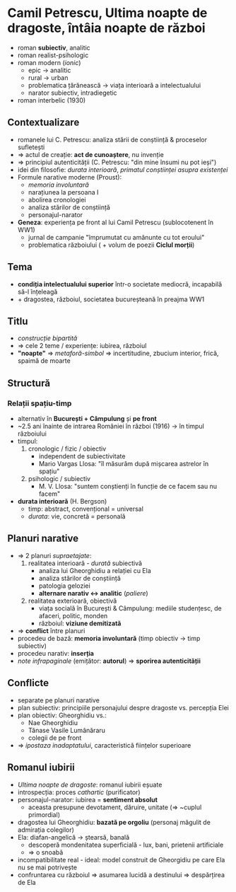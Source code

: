 Camil Petrescu, Ultima noapte de dragoste, întâia noapte de război
===

* roman **subiectiv**, analitic
* roman realist-psihologic
* roman modern (*ionic*)
	* epic → analitic
	* rural → urban
	* problematica țărănească → viața interioară a intelectualului
	* narator subiectiv, intradiegetic
* roman interbelic (1930)

## Contextualizare

* romanele lui C. Petrescu: analiza stării de conștiință & proceselor sufletești
* ⇒ actul de creație: **act de cunoaștere**, nu invenție
* ⇒ principiul autenticității (C. Petrescu: "din mine însumi nu pot ieși")
* idei din filosofie: *durata interioară*, *primatul conștiinței asupra existenței*
* Formule narative moderne (Proust):
	* *memoria involuntară*
	* narațiunea la persoana I
	* abolirea cronologiei
	* analiza stărilor de conștiință
	* personajul-narator
* **Geneza**: experiența pe front al lui Camil Petrescu (sublocotenent în WW1)
	* jurnal de campanie "împrumutat cu amănunte cu tot eroului"
	* problematica războiului ( + volum de poezii **Ciclul morții**)

## Tema

* **condiția intelectualului superior** într-o societate mediocră, incapabilă să-l înțeleagă
* \+ dragostea, războiul, societatea bucureșteană în preajma WW1

## Titlu

* *construcție bipartită*
* ⇒ cele 2 teme / experiențe: iubirea, războiul
* **"noapte"** ⇒ *metaforă-simbol* ⇒ incertitudine, zbucium interior, frică, spaimă de moarte

## Structură

### Relații spațiu-timp

* alternativ în **București + Câmpulung** și **pe front**
* ~2.5 ani înainte de intrarea României în război (1916) → în timpul războiului
* timpul:
	1. cronologic / fizic / obiectiv
		* independent de subiectivitate
		* Mario Vargas Llosa: "îl măsurăm după mișcarea astrelor în spațiu"
	2. psihologic / subiectiv
		* M. V. Llosa: "suntem conștienți în funcție de ce facem sau nu facem"
* **durata interioară** (H. Bergson)
	* timp: abstract, convențional = universal
	* *durata*: vie, concretă = personală

## Planuri narative

* ⇒ 2 planuri *supraetajate*:
	1. realitatea interioară - *durată* subiectivă
		* analiza lui Gheorghidiu a relației cu Ela
		* analiza stărilor de conștiință
		* patologia geloziei
		* **alternare narativ ↔ analitic** (*paliere*)
	2. realitatea exterioară, obiectivă
		* viața socială în București & Câmpulung: mediile studențesc, de afaceri, politic, monden
		* războiul: **viziune demitizată**
* ⇒ **conflict** între planuri
* procedeu de bază: **memoria involuntară** (timp obiectiv → timp subiectiv)
* procedeu narativ: **inserția**
* *note infrapaginale* (emițător: **autorul**) ⇒ **sporirea autenticității**

## Conflicte

* separate pe planuri narative
* plan subiectiv: principiile personajului despre dragoste vs. percepția Elei
* plan obiectiv: Gheorghidiu vs.:
	* Nae Gheorghidiu
	* Tănase Vasile Lumânăraru
	* colegii de pe front
* ⇒ *ipostaza inadaptatului*, caracteristică ființelor superioare

## Romanul iubirii

* *Ultima noapte de dragoste*: romanul iubirii eșuate
* introspecția: proces *cathartic* (purificator)
* personajul-narator: iubirea = **sentiment absolut**
	* aceasta presupune devotament, dăruire, unitate (⇒ ~cuplul primordial)
* dragostea lui Gheorghidiu: **bazată pe orgoliu** (personaj măgulit de admirația colegilor)
* Ela: diafan-angelică → ștearsă, banală
	* descoperă mondenitatea superficială - lux, bani, prietenii artificiale
	* ⇒ o snoabă
* incompatibilitate real - ideal: model construit de Gheorgidiu pe care Ela nu se mai potrivește 
* confruntarea cu războiul ⇒ asumarea lucidă a destinului ⇒ despărțirea de Ela